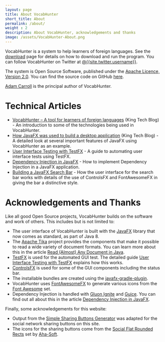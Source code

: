 ```yaml
---
layout: page
title: About VocabHunter
short_title: About
permalink: /about/
weight : 2
description: About VocabHunter, acknowledgements and thanks
image: /assets/VocabHunter-About.png
---
```


VocabHunter is a system to help learners of foreign languages.  See the [download] page for details on how to download and run the program.  You can follow VocabHunter on Twitter at [@{{site.twitter.username}}]({{site.twitter.link}}).

The system is Open Source Software, published under the [Apache Licence, Version 2.0].  You can find the source code on GitHub [here][GitHub].

[Adam Carroll] is the principal author of VocabHunter.

# Technical Articles

* [VocabHunter – A tool for learners of foreign languages][KingTechBlog1] (King Tech Blog) - An introduction to some of the technologies being used in VocabHunter.
* [How JavaFX was used to build a desktop application][KingTechBlog2] (King Tech Blog) - A detailed look at several important features of JavaFX using VocabHunter as an example.
* [User Interface Testing with TestFX][TestFXBlog] - A guide to automating user interface tests using TestFX.
* [Dependency Injection in JavaFX][DependencyInjection] - How to implement Dependency Injection in a JavaFX application.
* [Building a JavaFX Search Bar] - How the user interface for the search bar works with details of the use of ControlsFX and FontAwesomeFX in giving the bar a distinctive style.

# Acknowledgements and Thanks

Like all good Open Source projects, VocabHunter builds on the software and work of others.  This includes but is not limited to:

* The user interface of VocabHunter is built with the [JavaFX] library that now comes as standard, as part of Java 8.
* The [Apache Tika] project provides the components that make it possible to read a wide variety of document formats.  You can learn more about this in the article [Read (Almost) Any Document in Java].
* [TestFX][TestFXProject] is used for the automated GUI test.  The detailed guide [User Interface Testing with TestFX][TestFXBlog] explains how this works.
* [ControlsFX] is used for some of the GUI components including the status bar.
* The installable bundles are created using the [javafx-gradle-plugin].
* VocabHunter uses [FontAwesomeFX] to generate various icons from the [Font Awesome] set.
* Dependency Injection is handled with [Gluon Ignite] and [Guice].  You can find out all about this in the article [Dependency Injection in JavaFX][DependencyInjection].

Finally, some acknowledgements for this website:

* Output from the [Simple Sharing Buttons Generator] was adapted for the social network sharing buttons on this site.
* The icons for the sharing buttons come from the [Social Flat Rounded Rects] set by [Aha-Soft].

[Adam Carroll]:https://github.com/AdamCarroll/
[download]:/download
[Apache Licence, Version 2.0]:http://www.apache.org/licenses/LICENSE-2.0
[GitHub]:https://github.com/VocabHunter/VocabHunter

[TestFXBlog]:/2016/07/27/TestFX.html
[DependencyInjection]:/2016/11/13/JavaFX-Dependency-Injection.html
[Building a JavaFX Search Bar]:/2017/01/15/Search-Bar.html
[Read (Almost) Any Document in Java]:/2017/04/30/Read-Any-Document-Format.html

[KingTechBlog1]:https://techblog.king.com/vocabhunter-a-tool-for-learners-of-foreign-languages/
[KingTechBlog2]:https://techblog.king.com/javafx-used-build-desktop-application/

[JavaFX]:http://www.oracle.com/technetwork/java/javase/overview/javafx-overview-2158620.html
[Apache Tika]:https://tika.apache.org/
[TestFXProject]:https://github.com/TestFX/TestFX
[ControlsFX]:http://fxexperience.com/controlsfx/
[javafx-gradle-plugin]:https://github.com/FibreFoX/javafx-gradle-plugin
[Font Awesome]:https://fortawesome.github.io/Font-Awesome/
[FontAwesomeFX]:https://bitbucket.org/Jerady/fontawesomefx
[Gluon Ignite]:http://gluonhq.com/labs/ignite/
[Guice]:https://github.com/google/guice

[Simple Sharing Buttons Generator]:https://simplesharingbuttons.com/
[Social Flat Rounded Rects]:https://www.iconfinder.com/iconsets/social-flat-rounded-rects
[Aha-Soft]:http://www.aha-soft.com/